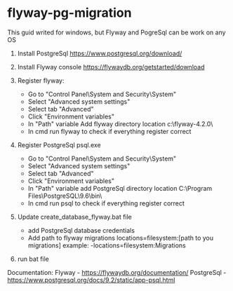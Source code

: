 # flyway-pg-migration
This guid writed for windows, but Flyway and PogreSql can be work on any OS

1. Install PostgreSql  https://www.postgresql.org/download/
2. Install Flyway console https://flywaydb.org/getstarted/download
3. Register flyway:
   - Go to "Control Panel\System and Security\System"
   - Select "Advanced system settings"
   - Select tab "Advanced"
   - Click "Environment variables"
   - In "Path" variable Add flyway directory location c:\flyway-4.2.0\
   - In cmd run flyway to check if everything register correct
4. Register PostgreSql psql.exe
   - Go to "Control Panel\System and Security\System"
   - Select "Advanced system settings"
   - Select tab "Advanced"
   - Click "Environment variables"
   - In "Path" variable add PostgreSql directory location C:\Program Files\PostgreSQL\9.6\bin\
   - In cmd run psql to check if everything register correct
5. Update create_database_flyway.bat file 
   - add PostgreSql database credentials
   - Add path to flyway migrations locations=filesystem:[path to you migrations] example: -locations=filesystem:Migrations
   
5. run bat file

Documentation:
Flyway - https://flywaydb.org/documentation/
PostgreSql - https://www.postgresql.org/docs/9.2/static/app-psql.html
